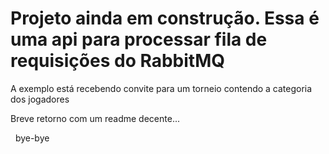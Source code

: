 <h1>Projeto ainda em construção. Essa é uma api para processar fila de requisições do RabbitMQ</h1>

<p>A exemplo está recebendo convite para um torneio contendo a categoria dos jogadores</p>

<p>Breve retorno com um readme decente...</p>
<p>&nbsp; bye-bye </p>